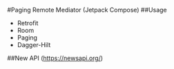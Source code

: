 #Paging Remote Mediator (Jetpack Compose)
##Usage
<ul>
<li>Retrofit</li>
<li>Room</li>
<li>Paging</li>
<li>Dagger-Hilt</li>
</ul>

##New API (https://newsapi.org/)
